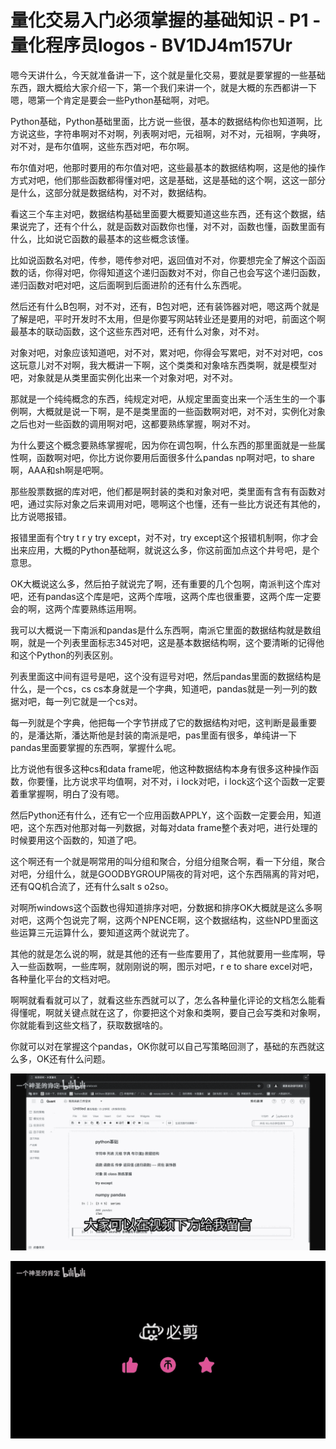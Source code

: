 # 量化交易入门必须掌握的基础知识 - P1 - 量化程序员logos - BV1DJ4m157Ur

嗯今天讲什么，今天就准备讲一下，这个就是量化交易，要就是要掌握的一些基础东西，跟大概给大家介绍一下，第一个我们来讲一个，就是大概的东西都讲一下嗯，嗯第一个肯定是要会一些Python基础啊，对吧。

Python基础，Python基础里面，比方说一些很，基本的数据结构你也知道啊，比方说这些，字符串啊对不对啊，列表啊对吧，元祖啊，对不对，元祖啊，字典呀，对不对，是布尔值啊，这些东西对吧，布尔啊。

布尔值对吧，他那时要用的布尔值对吧，这些最基本的数据结构啊，这是他的操作方式对吧，他们那些函数都得懂对吧，这是基础，这是基础的这个啊，这这一部分是什么，这部分就是数据结构，对不对，数据结构。

看这三个车主对吧，数据结构基础里面要大概要知道这些东西，还有这个数据，结果说完了，还有个什么，就是函数对函数你也懂，对不对，函数也懂，函数里面有什么，比如说它函数的最基本的这些概念该懂。

比如说函数名对吧，传参，嗯传参对吧，返回值对不对，你要想完全了解这个函函数的话，你得对吧，你得知道这个递归函数对不对，你自己也会写这个递归函数，递归函数对吧对吧，这后面啊到后面进阶的还有什么东西呢。

然后还有什么B包啊，对不对，还有，B包对吧，还有装饰器对吧，嗯这两个就是了解是吧，平时开发时不太用，但是你要写网站转业还是要用的对吧，前面这个啊最基本的联动函数，这个这些东西对吧，还有什么对象，对不对。

对象对吧，对象应该知道吧，对不对，累对吧，你得会写累吧，对不对对吧，cos这玩意儿对不对啊，我大概讲一下啊，这个类类和对象啥东西类啊，就是模型对吧，对象就是从类里面实例化出来一个对象对吧，对不对。

那就是一个纯纯概念的东西，纯规定对吧，从规定里面变出来一个活生生的一个事例啊，大概就是说一下啊，是不是类里面的一些函数啊对吧，对不对，实例化对象之后也对一些函数的调用啊对吧，这都要熟练掌握，啊对不对。

为什么要这个概念要熟练掌握呢，因为你在调包啊，什么东西的那里面就是一些属性啊，函数啊对吧，你比方说你要用后面很多什么pandas np啊对吧，to share啊，AAA和sh啊是吧啊。

那些股票数据的库对吧，他们都是啊封装的类和对象对吧，类里面有含有有函数对吧，通过实际对象之后来调用对吧，嗯啊这个也懂，还有一些比方说还有其他的，比方说嗯报错。

报错里面有个try t r y try except，对不对，try except这个报错机制啊，你才会出来应用，大概的Python基础啊，就说这么多，你这前面加点这个井号吧，是个意思。

OK大概说这么多，然后拍子就说完了啊，还有重要的几个包啊，南派判这个库对吧，还有pandas这个库是吧，这两个库哦，这两个库也很重要，这两个库一定要会的啊，这两个库要熟练运用啊。

我可以大概说一下南派和pandas是什么东西啊，南派它里面的数据结构就是数组啊，就是一个列表里面标志345对吧，这是基本数据结构啊，这个要清晰的记得他和这个Python的列表区别。

列表里面这中间有逗号是吧，这个没有逗号对吧，然后pandas里面的数据结构是什么，是一个cs，cs cs本身就是一个字典，知道吧，pandas就是一列一列的数据对吧，每一列它就是一个cs对。

每一列就是个字典，他把每一个字节拼成了它的数据结构对吧，这判断是最重要的，是潘达斯，潘达斯他是封装的南派是吧，pas里面有很多，单纯讲一下pandas里面要掌握的东西啊，掌握什么呢。

比方说他有很多这种cs和data frame呢，他这种数据结构本身有很多这种操作函数，你要懂，比方说求平均值啊，对不对，i lock对吧，i lock这个这个函数一定要着重掌握啊，明白了没有嗯。

然后Python还有什么，还有它一个应用函数APPLY，这个函数一定要会用，知道吧，这个东西对他那对每一列数据，对每对data frame整个表对吧，进行处理的时候要用这个函数的，知道了吧。

这个啊还有一个就是啊常用的叫分组和聚合，分组分组聚合啊，看一下分组，聚合对吧，分组什么，就是GOODBYGROUP隔夜的背对吧，这个东西隔离的背对吧，还有QQ机合流了，还有什么salt s o2so。

对啊所windows这个函数也得知道排序对吧，分数据和排序OK大概就是这么多啊对吧，这两个包说完了啊，这两个NPENCE啊，这个数据结构，这些NPD里面这些运算三元运算什么，要知道这两个就说完了。

其他的就是怎么说的啊，就是其他的还有一些库要用了，其他就要用一些库啊，导入一些函数啊，一些库啊，就刚刚说的啊，图示对吧，r e to share excel对吧，各种量化平台的文档对吧。

啊啊就看看就可以了，就看这些东西就可以了，怎么各种量化评论的文档怎么能看得懂呢，啊就关键点就在这了，你要把这个对象和类啊，要自己会写类和对象啊，你就能看到这些文档了，获取数据啥的。

你就可以对在掌握这个pandas，OK你就可以自己写策略回测了，基础的东西就这么多，OK还有什么问题。



![](img/1c8bbdc9d5e8dd8dea80d97126c36314_1.png)

![](img/1c8bbdc9d5e8dd8dea80d97126c36314_2.png)